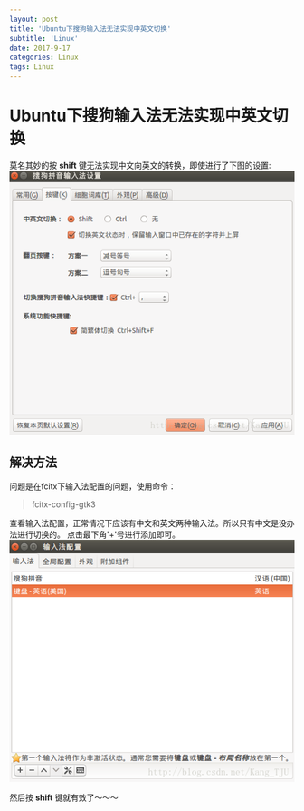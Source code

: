```yaml
---
layout: post
title: 'Ubuntu下搜狗输入法无法实现中英文切换'
subtitle: 'Linux'
date: 2017-9-17
categories: Linux
tags: Linux
---
```

# Ubuntu下搜狗输入法无法实现中英文切换
莫名其妙的按 __shift__ 键无法实现中文向英文的转换，即使进行了下图的设置:  
<img src="/assets/img/sougou.png">
## 解决方法
问题是在fcitx下输入法配置的问题，使用命令：  
> fcitx-config-gtk3    

查看输入法配置，正常情况下应该有中文和英文两种输入法。所以只有中文是没办法进行切换的。 
点击最下角'+'号进行添加即可。
<img src="/assets/img/sougou1.png">  

然后按 __shift__ 键就有效了～～～

